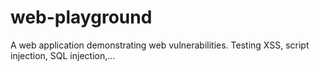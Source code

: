 # web-playground
A web application demonstrating web vulnerabilities. Testing XSS, script injection, SQL injection,...
